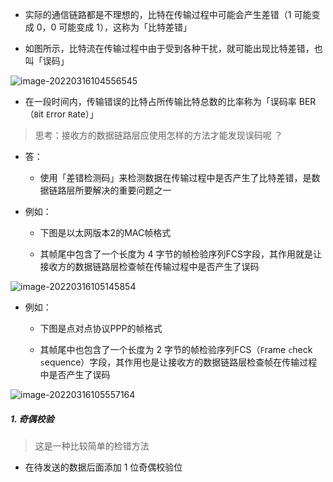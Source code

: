 - 实际的通信链路都是不理想的，比特在传输过程中可能会产生差错（1 可能变成 0，0 可能变成 1），这称为「比特差错」

- 如图所示，比特流在传输过程中由于受到各种干扰，就可能出现比特差错，也叫「误码」

![image-20220316104556545](https://gitee.com/pj-l/imgs-1/raw/master/image-20220316104556545.png)

- 在一段时间内，传输错误的比特占所传输比特总数的比率称为「误码率 BER（`B`it `E`rror `R`ate）」

> 思考：接收方的数据链路层应使用怎样的方法才能发现误码呢 ？

- 答：

	- 使用「差错检测码」来检测数据在传输过程中是否产生了比特差错，是数据链路层所要解决的重要问题之一

- 例如：

	- 下图是以太网版本2的MAC帧格式

	- 其帧尾中包含了一个长度为 4 字节的帧检验序列FCS字段，其作用就是让接收方的数据链路层检查帧在传输过程中是否产生了误码

![image-20220316105145854](https://gitee.com/pj-l/imgs-1/raw/master/image-20220316105145854.png)

- 例如：

	- 下图是点对点协议PPP的帧格式

	- 其帧尾中也包含了一个长度为 2 字节的帧检验序列FCS（`F`rame `c`heck `s`equence）字段，其作用也是让接收方的数据链路层检查帧在传输过程中是否产生了误码

![image-20220316105557164](https://gitee.com/pj-l/imgs-1/raw/master/image-20220316105557164.png)

##### 1. 奇偶校验

> 这是一种比较简单的检错方法

- 在待发送的数据后面添加 1 位奇偶校验位
